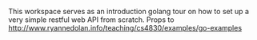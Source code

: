 This workspace serves as an introduction golang tour on how to set up a very simple restful web API from scratch. Props to http://www.ryannedolan.info/teaching/cs4830/examples/go-examples


